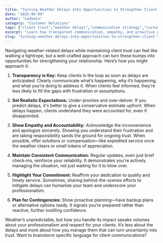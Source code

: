 ```yaml
---
title: "Turning Weather Delays Into Opportunities to Strengthen Client Trust"
date: "2025-06-09"
author: "LadonCo"
category: "Customer Relations"
tags: ["client trust","weather delays","communication strategy","customer relationships","business resilience"]
excerpt: "Learn how transparent communication, empathy, and proactive planning can turn weather-related delays into trust-building opportunities with your clients in the Filipino business landscape."
slug: "turning-weather-delays-into-opportunities-to-strengthen-client-trust"
---
```


Navigating weather-related delays while maintaining client trust can feel like walking a tightrope, but a well-crafted approach can turn these bumps into opportunities for strengthening your relationship. Here’s how you might approach it:

1. **Transparency is Key:** Keep clients in the loop as soon as delays are anticipated. Clearly communicate what’s happening, why it’s happening, and what you’re doing to address it. When clients feel informed, they’re less likely to fill the gaps with frustration or assumptions.

2. **Set Realistic Expectations:** Under-promise and over-deliver. If you predict delays, it's better to give a conservative estimate upfront. When delays happen, clients understand they were accounted for, even if disappointed.

3. **Show Empathy and Accountability:** Acknowledge the inconvenience and apologize sincerely. Showing you understand their frustration and are taking responsibility sands the ground for ongoing trust. When possible, offer solutions or compensation—like expedited service once the weather clears or small tokens of appreciation.

4. **Maintain Consistent Communication:** Regular updates, even just brief check-ins, reinforce your reliability. It demonstrates you're actively managing the situation, not just waiting for it to blow over.

5. **Highlight Your Commitment:** Reaffirm your dedication to quality and timely service. Sometimes, sharing behind-the-scenes efforts to mitigate delays can humanize your team and underscore your professionalism.

6. **Plan for Contingencies:** Show proactive planning—have backup plans or alternative options ready. It signals you’re prepared rather than reactive, further instilling confidence.

Weather’s unpredictable, but how you handle its impact speaks volumes about your professionalism and respect for your clients. It’s less about the delays and more about how you manage them that can turn uncertainty into trust. Want to brainstorm specific language for client communications?